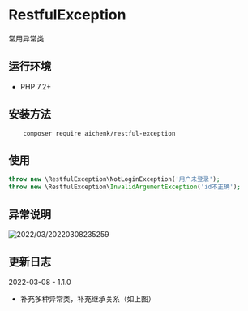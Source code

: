 # RestfulException

常用异常类

## 运行环境

- PHP 7.2+

## 安装方法

        composer require aichenk/restful-exception

## 使用

```php
throw new \RestfulException\NotLoginException('用户未登录');
throw new \RestfulException\InvalidArgumentException('id不正确');
```

## 异常说明

![2022/03/20220308235259](https://gitee.com/aiChenK/img/raw/master/2022/03/20220308235259.png)

## 更新日志

2022-03-08 - 1.1.0
- 补充多种异常类，补充继承关系（如上图）
